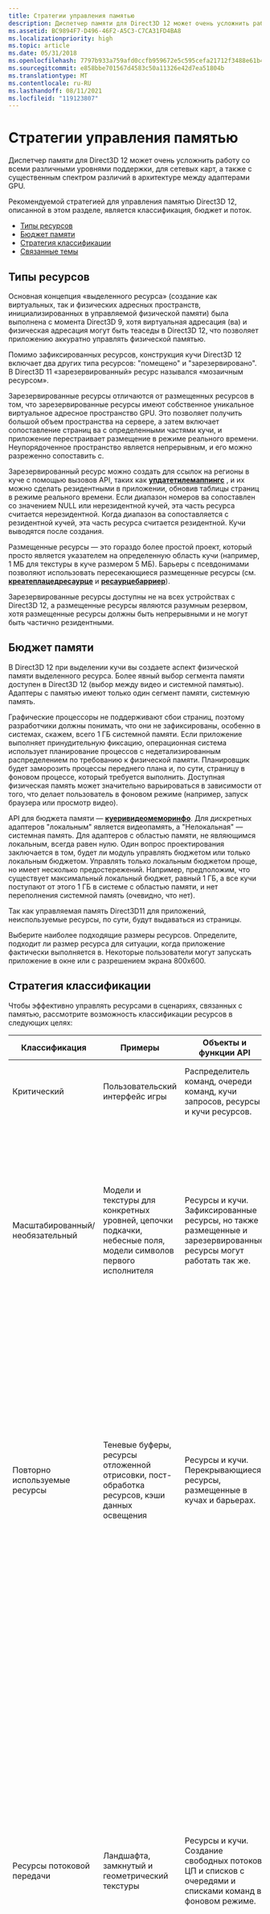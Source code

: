 ```yaml
---
title: Стратегии управления памятью
description: Диспетчер памяти для Direct3D 12 может очень усложнить работу со всеми различными уровнями поддержки, для сетевых карт, а также с существенным спектром различий в архитектуре между адаптерами GPU. Рекомендуемой стратегией для управления памятью Direct3D 12, описанной в этом разделе, является \ 0034; классификация, бюджет и поток \ 0034;.
ms.assetid: BC9894F7-D496-46F2-A5C3-C7CA31FD4BA8
ms.localizationpriority: high
ms.topic: article
ms.date: 05/31/2018
ms.openlocfilehash: 7797b933a759afd0ccfb959672e5c595cefa21712f3488e61b4f99b8a57b0893
ms.sourcegitcommit: e858bbe701567d4583c50a11326e42d7ea51804b
ms.translationtype: MT
ms.contentlocale: ru-RU
ms.lasthandoff: 08/11/2021
ms.locfileid: "119123807"
---
```

# <a name="memory-management-strategies"></a>Стратегии управления памятью

Диспетчер памяти для Direct3D 12 может очень усложнить работу со всеми различными уровнями поддержки, для сетевых карт, а также с существенным спектром различий в архитектуре между адаптерами GPU.

Рекомендуемой стратегией для управления памятью Direct3D 12, описанной в этом разделе, является классификация, бюджет и поток.

-   [Типы ресурсов](#resource-types)
-   [Бюджет памяти](#memory-budget)
-   [Стратегия классификации](#classification-strategy)
-   [Связанные темы](#related-topics)

## <a name="resource-types"></a>Типы ресурсов

Основная концепция «выделенного ресурса» (создание как виртуальных, так и физических адресных пространств, инициализированных в управляемой физической памяти) была выполнена с момента Direct3D 9, хотя виртуальная адресация (ва) и физическая адресация могут быть теаседы в Direct3D 12, что позволяет приложению аккуратно управлять физической памятью.

Помимо зафиксированных ресурсов, конструкция кучи Direct3D 12 включает два других типа ресурсов: "помещено" и "зарезервировано". В Direct3D 11 «зарезервированный» ресурс назывался «мозаичным ресурсом».

Зарезервированные ресурсы отличаются от размещенных ресурсов в том, что зарезервированные ресурсы имеют собственное уникальное виртуальное адресное пространство GPU. Это позволяет получить большой объем пространства на сервере, а затем включает сопоставление страниц ва с определенными частями кучи, и приложение перестраивает размещение в режиме реального времени. Неупорядоченное пространство является непрерывным, и его можно разреженно сопоставить с.

Зарезервированный ресурс можно создать для ссылок на регионы в куче с помощью вызовов API, таких как [**упдатетилемаппингс**](/windows/desktop/api/d3d12/nf-d3d12-id3d12commandqueue-updatetilemappings) , и их можно сделать резидентными в приложении, обновив таблицы страниц в режиме реального времени. Если диапазон номеров ва сопоставлен со значением NULL или нерезидентной кучей, эта часть ресурса считается нерезидентной. Когда диапазон ва сопоставляется с резидентной кучей, эта часть ресурса считается резидентной. Кучи выводятся после создания.

Размещенные ресурсы — это гораздо более простой проект, который просто является указателем на определенную область кучи (например, 1 МБ для текстуры в куче размером 5 МБ). Барьеры с псевдонимами позволяют использовать пересекающиеся размещенные ресурсы (см. [**креатеплацедресаурце**](/windows/desktop/api/d3d12/nf-d3d12-id3d12device-createplacedresource) и [**ресаурцебарриер**](/windows/desktop/api/d3d12/nf-d3d12-id3d12graphicscommandlist-resourcebarrier)).

Зарезервированные ресурсы доступны не на всех устройствах с Direct3D 12, а размещенные ресурсы являются разумным резервом, хотя размещенные ресурсы должны быть непрерывными и не могут быть частично резидентными.

## <a name="memory-budget"></a>Бюджет памяти

В Direct3D 12 при выделении кучи вы создаете аспект физической памяти выделенного ресурса. Более явный выбор сегмента памяти доступен в Direct3D 12 (выбор между видео и системной памятью). Адаптеры с памятью имеют только один сегмент памяти, системную память.

Графические процессоры не поддерживают сбои страниц, поэтому разработчики должны понимать, что они не зафиксированы, особенно в системах, скажем, всего 1 ГБ системной памяти. Если приложение выполняет принудительную фиксацию, операционная система использует планирование процессов с недетализированным распределением по требованию к физической памяти. Планировщик будет заморозить процессы переднего плана и, по сути, страницу в фоновом процессе, который требуется выполнить. Доступная физическая память может значительно варьироваться в зависимости от того, что делает пользователь в фоновом режиме (например, запуск браузера или просмотр видео).

API для бюджета памяти — [**куеривидеомеморинфо**](/windows/desktop/api/dxgi1_4/nf-dxgi1_4-idxgiadapter3-queryvideomemoryinfo). Для дискретных адаптеров "локальным" является видеопамять, а "Нелокальная" — системная память. Для адаптеров с областью памяти, не являющимся локальным, всегда равен нулю. Один вопрос проектирования заключается в том, будет ли модуль управлять бюджетом или только локальным бюджетом. Управлять только локальным бюджетом проще, но имеет несколько предостережений. Например, предположим, что существует максимальный локальный бюджет, равный 1 ГБ, а все кучи поступают от этого 1 ГБ в системе с областью памяти, и нет переполнения системной память (очевидно, что нет).

Так как управляемая память Direct3D11 для приложений, неиспользуемые ресурсы, по сути, будут выдаваться из страницы.

Выберите наиболее подходящие размеры ресурсов. Определите, подходит ли размер ресурса для ситуации, когда приложение фактически выполняется в. Некоторые пользователи могут запускать приложение в окне или с разрешением экрана 800x600.

## <a name="classification-strategy"></a>Стратегия классификации

Чтобы эффективно управлять ресурсами в сценариях, связанных с памятью, рассмотрите возможность классификации ресурсов в следующих целях:



| Классификация      | Примеры                                                                                         | Объекты и функции API                                                                                           | Примечания по управлению                                                                                                                                                                                                                                                                                                                                                                                                                                                                                                                                                                                    |
|---------------------|--------------------------------------------------------------------------------------------------|--------------------------------------------------------------------------------------------------------------------|-----------------------------------------------------------------------------------------------------------------------------------------------------------------------------------------------------------------------------------------------------------------------------------------------------------------------------------------------------------------------------------------------------------------------------------------------------------------------------------------------------------------------------------------------------------------------------------------------------|
| Критический            | Пользовательский интерфейс игры                                                                                          | Распределитель команд, очереди команд, кучи запросов, ресурсы и кучи ресурсов.                                      | Эти элементы должны находиться в нестраничном или постоянно выделенном объеме памяти.<br/>                                                                                                                                                                                                                                                                                                                                                                                                                                                                                                                        |
| Масштабированный/необязательный    | Модели и текстуры для конкретных уровней, цепочки подкачки, небесные поля, модели символов первого исполнителя | Ресурсы и кучи. Зафиксированные ресурсы, но также размещенные и зарезервированные ресурсы могут работать так же.          | Интеграция местонахождение памяти бюджетирование в алгоритмы подготовки к просмотру. Выберите соответствующий уровень доступности и повторно оцените его менее одного кадра. Методы включают использование ресурсов переменного размера и масштабирование цепочки буферов.<br/>                                                                                                                                                                                                                                                                                                                                                 |
| Повторно используемые ресурсы   | Теневые буферы, ресурсы отложенной отрисовки, пост-обработка ресурсов, кэши данных освещения    | Ресурсы и кучи. Перекрывающиеся ресурсы, размещенные в кучах и барьерах.                                  | Повторно используйте большие ресурсы или области кучи в кадре, чтобы выделять все требования для всего фрейма. Используйте метод повторного использования памяти внутри фрейма. В Direct3D 11 приложения могут повторно использовать ресурсы с одинаковым типом и, возможно, иметь достаточно большой размер. Кучи Direct3D 12 позволяют перекрывать ресурсы для более простого и многократного использования.<br/>                                                                                                                                                                                                                              |
| Ресурсы потоковой передачи | Ландшафта, замкнутый и геометрический текстуры                                                        | Ресурсы и кучи. Создание свободных потоков ЦП и списков с очередями и списками команд в фоновом режиме. | Частичная местонахождение, обычно основанная на видимости (с использованием представления-фрустум или оценки на основе расстояния) и повторное вычисление местонахождение требует каждого кадра.<br/> Метод использования частичного управления местонахождение для отдельных плиток и повторного использования между кадрами доступен, когда адаптер GPU поддерживает зарезервированные ресурсы в кучах.<br/> Используя метод повторного использования памяти в кадрах, можно выполнить частичное местонахождение подресурса, но он является менее оптимальным. Размещенные ресурсы с кучами должны обеспечить более быстрый перезапуск, но зафиксированные ресурсы можно использовать в качестве резервного.<br/> |



 

Чем больше приложений гравитате потоковые ресурсы для большей части работы, тем больше они будут использовать размещенные и зарезервированные ресурсы, что позволит максимально увеличить объем памяти между этими четырьмя классификациями. Чем больше поток приложений, тем больше бюджет и тем более приоритетна пропускная способность.

Обычно с модулями обработки графики Direct3D 12 необходимо учитывать более разнообразный и динамический бюджет, а также делать это более строго, чем раньше. Лучшие приложения будут размещать все четыре категории в бюджете, указанном в процессе, и масштабировать игру из фонового мобильного приложения в полноэкранные дискретные бюджеты. Но многие приложения, скорее всего, будут испытывать трудности, начиная с слишком большого числа критических типов ресурсов. Ресурсы с поддержкой Direct3D 11 должны быть анонимно созданы и занимать критическое состояние без влияния на производительность. Однако для Direct3D 12 разработчики должны тщательно искать ресурсы, созданные случайным образом, на основе их механизма и по промежуточного слоя, а затем повторно назначать их одной из других категорий.

Другими проблемными областями являются компоненты по промежуточного слоя, пользовательские элементы управления и потоковая передача внутри фрейма. Компоненты по промежуточного слоя могут быть недоступными для бюджета и не должны работать тесно вместе. Компоненты по промежуточного слоя, вероятно, могут предоставлять функции как методы отрисовки; и приложение может полагаться на предоставление параметров по промежуточного слоя и подсистемы. Разработчики могут использовать Direct3D 11 для разбиения на страницы и достижения правильного темпа кадров. В некоторых случаях приложения Direct3D 11 могут быть помещены в содержимое каждого кадра и постранично. и это привело к приемлемым частоте кадров для пользователя. Большинство ядер просто потокируют данные ресурсов как фоновые действия, где они не имеют корректного перехода к потоковой передаче с высоким приоритетом внутри фрейма. Попросите обработчиков реализовать, который будет разрушить часть ресурсов ЦП, которые они хотят найти, переместив на Direct3D 12. Разработчики подсистемы могут рассмотреть возможность шутки их кадров в этапы, чтобы предоставить больше возможностей для повторного использования ресурсов. и, вероятно, работают с поставщиками по промежуточного слоя для поддержки размещенных ресурсов и куч для повторного использования памяти внутри фрейма.

## <a name="related-topics"></a>Связанные темы

<dl> <dt>

[**CreateCommittedResource**](/windows/desktop/api/d3d12/nf-d3d12-id3d12device-createcommittedresource)
</dt> <dt>

[**CreateReservedResource**](/windows/desktop/api/d3d12/nf-d3d12-id3d12device-createreservedresource)
</dt> <dt>

[Руководство по программированию для Direct3D 12](directx-12-programming-guide.md)
</dt> <dt>

[Управление памятью](memory-management.md)
</dt> <dt>

[Привязка ресурсов](resource-binding.md)
</dt> </dl>

 

